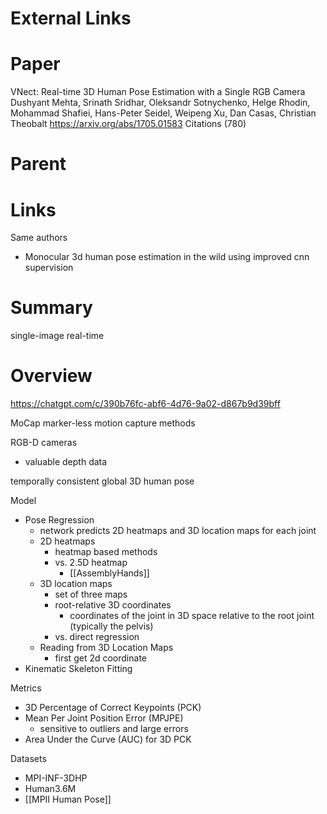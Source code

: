 
# External Links


# Paper

VNect: Real-time 3D Human Pose Estimation with a Single RGB Camera
Dushyant Mehta, Srinath Sridhar, Oleksandr Sotnychenko, Helge Rhodin, Mohammad Shafiei, Hans-Peter Seidel, Weipeng Xu, Dan Casas, Christian Theobalt
https://arxiv.org/abs/1705.01583
Citations (780)

# Parent


# Links

Same authors
- Monocular 3d human pose estimation in the wild using improved cnn supervision


# Summary

single-image
real-time

# Overview

https://chatgpt.com/c/390b76fc-abf6-4d76-9a02-d867b9d39bff

MoCap
marker-less motion capture methods

RGB-D cameras
- valuable depth data

temporally consistent global 3D human pose


Model
- Pose Regression
	- network predicts 2D heatmaps and 3D location maps for each joint
	- 2D heatmaps
		- heatmap based methods
		- vs. 2.5D heatmap
			- [[AssemblyHands]]
	- 3D location maps
		- set of three maps
		- root-relative 3D coordinates
			- coordinates of the joint in 3D space relative to the root joint (typically the pelvis)
		- vs. direct regression
	- Reading from 3D Location Maps
		- first get 2d coordinate
- Kinematic Skeleton Fitting

Metrics
- 3D Percentage of Correct Keypoints (PCK)
- Mean Per Joint Position Error (MPJPE)
	- sensitive to outliers and large errors
- Area Under the Curve (AUC) for 3D PCK


Datasets
- MPI-INF-3DHP
- Human3.6M
- [[MPII Human Pose]]